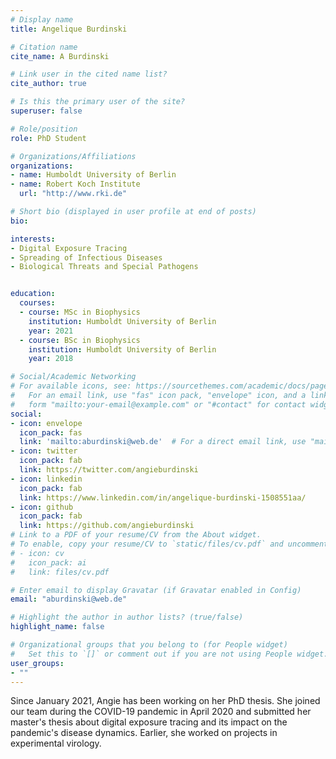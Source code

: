 ```yaml
---
# Display name
title: Angelique Burdinski

# Citation name
cite_name: A Burdinski

# Link user in the cited name list?
cite_author: true

# Is this the primary user of the site?
superuser: false

# Role/position
role: PhD Student

# Organizations/Affiliations
organizations:
- name: Humboldt University of Berlin
- name: Robert Koch Institute
  url: "http://www.rki.de"

# Short bio (displayed in user profile at end of posts)
bio: 

interests:
- Digital Exposure Tracing
- Spreading of Infectious Diseases
- Biological Threats and Special Pathogens


education:
  courses:
  - course: MSc in Biophysics
    institution: Humboldt University of Berlin
    year: 2021
  - course: BSc in Biophysics
    institution: Humboldt University of Berlin
    year: 2018

# Social/Academic Networking
# For available icons, see: https://sourcethemes.com/academic/docs/page-builder/#icons
#   For an email link, use "fas" icon pack, "envelope" icon, and a link in the
#   form "mailto:your-email@example.com" or "#contact" for contact widget.
social:
- icon: envelope
  icon_pack: fas
  link: 'mailto:aburdinski@web.de'  # For a direct email link, use "mailto:test@example.org".
- icon: twitter
  icon_pack: fab
  link: https://twitter.com/angieburdinski
- icon: linkedin
  icon_pack: fab
  link: https://www.linkedin.com/in/angelique-burdinski-1508551aa/
- icon: github
  icon_pack: fab
  link: https://github.com/angieburdinski
# Link to a PDF of your resume/CV from the About widget.
# To enable, copy your resume/CV to `static/files/cv.pdf` and uncomment the lines below.
# - icon: cv
#   icon_pack: ai
#   link: files/cv.pdf

# Enter email to display Gravatar (if Gravatar enabled in Config)
email: "aburdinski@web.de"

# Highlight the author in author lists? (true/false)
highlight_name: false

# Organizational groups that you belong to (for People widget)
#   Set this to `[]` or comment out if you are not using People widget.
user_groups:
- ""
---
```

Since January 2021, Angie has been working on her PhD thesis.
She joined our team during the COVID-19 pandemic in April 2020 and submitted her master's thesis about digital exposure tracing and its impact on the pandemic's disease dynamics. Earlier, she worked on projects in experimental virology.

